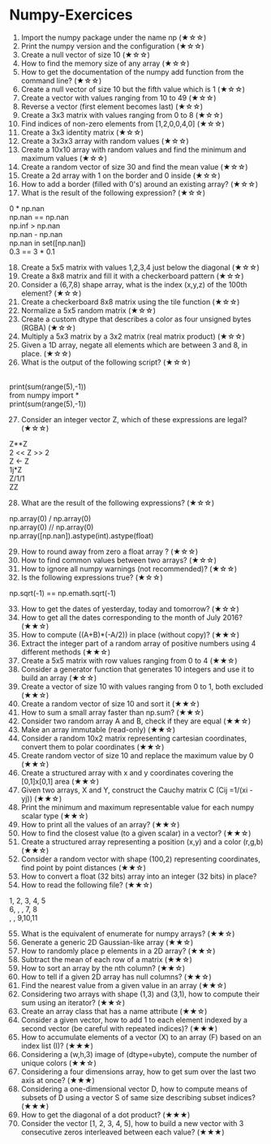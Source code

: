 # Numpy-Exercices

1. Import the numpy package under the name np (★☆☆)
2. Print the numpy version and the configuration (★☆☆)
3. Create a null vector of size 10 (★☆☆)
4. How to find the memory size of any array (★☆☆)
5. How to get the documentation of the numpy add function from the command line? (★☆☆)
6. Create a null vector of size 10 but the fifth value which is 1 (★☆☆)
7. Create a vector with values ranging from 10 to 49 (★☆☆)
8. Reverse a vector (first element becomes last) (★☆☆)
9. Create a 3x3 matrix with values ranging from 0 to 8 (★☆☆)
10. Find indices of non-zero elements from [1,2,0,0,4,0] (★☆☆)
11. Create a 3x3 identity matrix (★☆☆)
12. Create a 3x3x3 array with random values (★☆☆)
13. Create a 10x10 array with random values and find the minimum and maximum values (★☆☆)
14. Create a random vector of size 30 and find the mean value (★☆☆)
15. Create a 2d array with 1 on the border and 0 inside (★☆☆)
16. How to add a border (filled with 0's) around an existing array? (★☆☆)
17. What is the result of the following expression? (★☆☆)<br>

0 * np.nan<br>
np.nan == np.nan<br>
np.inf > np.nan<br>
np.nan - np.nan<br>
np.nan in set([np.nan])<br>
0.3 == 3 * 0.1<br>

18. Create a 5x5 matrix with values 1,2,3,4 just below the diagonal (★☆☆)
19. Create a 8x8 matrix and fill it with a checkerboard pattern (★☆☆)
20. Consider a (6,7,8) shape array, what is the index (x,y,z) of the 100th element? (★☆☆)
21. Create a checkerboard 8x8 matrix using the tile function (★☆☆)
22. Normalize a 5x5 random matrix (★☆☆)
23. Create a custom dtype that describes a color as four unsigned bytes (RGBA) (★☆☆)
24. Multiply a 5x3 matrix by a 3x2 matrix (real matrix product) (★☆☆)
25. Given a 1D array, negate all elements which are between 3 and 8, in place. (★☆☆)
26. What is the output of the following script? (★☆☆) <br><br>

print(sum(range(5),-1))<br>
from numpy import *<br>
print(sum(range(5),-1))<br>

27. Consider an integer vector Z, which of these expressions are legal? (★☆☆)<br>

Z**Z<br>
2 << Z >> 2<br>
Z <- Z<br>
1j*Z<br>
Z/1/1<br>
Z<Z>Z<br>
  
28. What are the result of the following expressions? (★☆☆)<br>

np.array(0) / np.array(0)<br>
np.array(0) // np.array(0)<br>
np.array([np.nan]).astype(int).astype(float)<br>

29. How to round away from zero a float array ? (★☆☆)
30. How to find common values between two arrays? (★☆☆)
31. How to ignore all numpy warnings (not recommended)? (★☆☆)
32. Is the following expressions true? (★☆☆)<br>

np.sqrt(-1) == np.emath.sqrt(-1)<br>

33. How to get the dates of yesterday, today and tomorrow? (★☆☆)
34. How to get all the dates corresponding to the month of July 2016? (★★☆)
35. How to compute ((A+B)*(-A/2)) in place (without copy)? (★★☆)
36. Extract the integer part of a random array of positive numbers using 4 different methods (★★☆)
37. Create a 5x5 matrix with row values ranging from 0 to 4 (★★☆)
38. Consider a generator function that generates 10 integers and use it to build an array (★☆☆)
39. Create a vector of size 10 with values ranging from 0 to 1, both excluded (★★☆)
40. Create a random vector of size 10 and sort it (★★☆)
41. How to sum a small array faster than np.sum? (★★☆)
42. Consider two random array A and B, check if they are equal (★★☆)
43. Make an array immutable (read-only) (★★☆)
44. Consider a random 10x2 matrix representing cartesian coordinates, convert them to polar coordinates (★★☆)
45. Create random vector of size 10 and replace the maximum value by 0 (★★☆)
46. Create a structured array with x and y coordinates covering the [0,1]x[0,1] area (★★☆)
47. Given two arrays, X and Y, construct the Cauchy matrix C (Cij =1/(xi - yj)) (★★☆)
48. Print the minimum and maximum representable value for each numpy scalar type (★★☆)
49. How to print all the values of an array? (★★☆)
50. How to find the closest value (to a given scalar) in a vector? (★★☆)
51. Create a structured array representing a position (x,y) and a color (r,g,b) (★★☆)
52. Consider a random vector with shape (100,2) representing coordinates, find point by point distances (★★☆)
53. How to convert a float (32 bits) array into an integer (32 bits) in place?
54. How to read the following file? (★★☆)
  
1, 2, 3, 4, 5<br>
6,  ,  , 7, 8<br>
 ,  , 9,10,11<br>
  
55. What is the equivalent of enumerate for numpy arrays? (★★☆)
56. Generate a generic 2D Gaussian-like array (★★☆)
57. How to randomly place p elements in a 2D array? (★★☆)
58. Subtract the mean of each row of a matrix (★★☆)
59. How to sort an array by the nth column? (★★☆)
60. How to tell if a given 2D array has null columns? (★★☆)
61. Find the nearest value from a given value in an array (★★☆)
62. Considering two arrays with shape (1,3) and (3,1), how to compute their sum using an iterator? (★★☆)
63. Create an array class that has a name attribute (★★☆)
64. Consider a given vector, how to add 1 to each element indexed by a second vector (be careful with repeated indices)? (★★★)
65. How to accumulate elements of a vector (X) to an array (F) based on an index list (I)? (★★★)
66. Considering a (w,h,3) image of (dtype=ubyte), compute the number of unique colors (★★☆)
67. Considering a four dimensions array, how to get sum over the last two axis at once? (★★★)
68. Considering a one-dimensional vector D, how to compute means of subsets of D using a vector S of same size describing subset indices? (★★★)
69. How to get the diagonal of a dot product? (★★★)
70. Consider the vector [1, 2, 3, 4, 5], how to build a new vector with 3 consecutive zeros interleaved between each value? (★★★)
